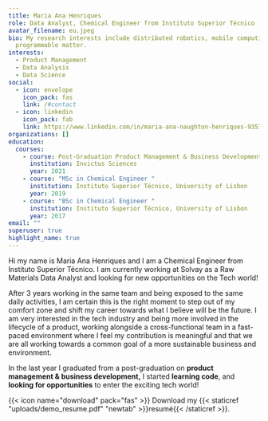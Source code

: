```yaml
---
title: Maria Ana Henriques
role: Data Analyst, Chemical Engineer from Instituto Superior Técnico
avatar_filename: eu.jpeg
bio: My research interests include distributed robotics, mobile computing and
  programmable matter.
interests:
  - Product Management
  - Data Analysis
  - Data Science
social:
  - icon: envelope
    icon_pack: fas
    link: /#contact
  - icon: linkedin
    icon_pack: fab
    link: https://www.linkedin.com/in/maria-ana-naughton-henriques-9357b0127/
organizations: []
education:
  courses:
    - course: Post-Graduation Product Management & Business Development
      institution: Invictus Sciences
      year: 2021
    - course: "MSc in Chemical Engineer "
      institution: Instituto Superior Técnico, University of Lisbon
      year: 2019
    - course: "BSc in Chemical Engineer "
      institution: Instituto Superior Técnico, University of Lisbon
      year: 2017
email: ""
superuser: true
highlight_name: true
---
```

Hi my name is Maria Ana Henriques and I am a Chemical Engineer from Instituto Superior Técnico. I am currently working at Solvay as a Raw Materials Data Analyst and looking for new opportunities on the Tech world!

After 3 years working in the same team and being exposed to the same daily activities, I am certain this is the right moment to step out of my comfort zone and shift my career towards what I believe will be the future. I am very interested in the tech industry and being more involved in the lifecycle of a product, working alongside a cross-functional team in a fast-paced environment where I feel my contribution is meaningful and that we are all working towards a common goal of a more sustainable business and environment.

In the last year I graduated from a post-graduation on **product management & business development,** I started **learning code**, and **looking for opportunities** to enter the exciting tech world!

{{< icon name="download" pack="fas" >}} Download my {{< staticref "uploads/demo_resume.pdf" "newtab" >}}resumé{{< /staticref >}}.